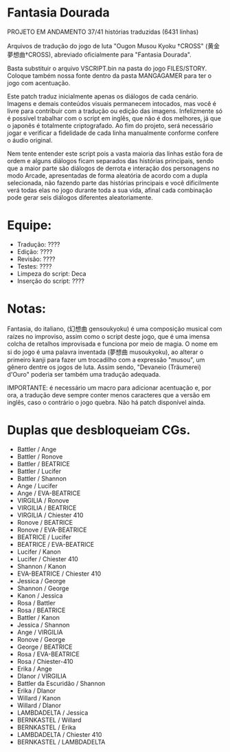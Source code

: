 # Fantasia Dourada

PROJETO EM ANDAMENTO 37/41 histórias traduzidas (6431 linhas)

Arquivos de tradução do jogo de luta "Ougon Musou Kyoku †CROSS" (黄金夢想曲†CROSS), abreviado oficialmente para "Fantasia Dourada".

Basta substituir o arquivo VSCRIPT.bin na pasta do jogo FILES/STORY. Coloque também nossa fonte dentro da pasta MANGAGAMER para ter o jogo com acentuação.

Este patch traduz inicialmente apenas os diálogos de cada cenário. Imagens e demais conteúdos visuais permanecem intocados, mas você é livre para contribuir com a tradução ou edição das imagens.
Infelizmente só é possível trabalhar com o script em inglês, que não é dos melhores, já que o japonês é totalmente criptografado.
Ao fim do projeto, será necessário jogar e verificar a fidelidade de cada linha manualmente conforme confere o áudio original.

Nem tente entender este script pois a vasta maioria das linhas estão fora de ordem e alguns diálogos ficam separados das histórias principais,
sendo que a maior parte são diálogos de derrota e interação dos personagens no modo Arcade, apresentadas de forma aleatória de acordo com a dupla selecionada, 
não fazendo parte das histórias principais e você dificilmente verá todas elas no jogo durante toda a sua vida, afinal cada combinação pode gerar seis diálogos diferentes aleatoriamente.

# Equipe:
- Tradução: ????
- Edição: ????
- Revisão: ????
- Testes: ????
- Limpeza do script: Deca
- Inserção do script: ????

# Notas:
Fantasia, do italiano, (幻想曲 gensoukyoku) é uma composição musical com raízes no improviso, assim como o script deste jogo, que é uma imensa colcha de retalhos improvisada e funciona por meio de magia.
O nome em si do jogo é uma palavra inventada (夢想曲 musoukyoku), ao alterar o primeiro kanji para fazer um trocadilho com a expressão "musou", um gênero dentre os jogos de luta. 
Assim sendo, "Devaneio (Träumerei) d'Ouro" poderia ser também uma tradução adequada.
 
IMPORTANTE: é necessário um macro para adicionar acentuação e, por ora, a tradução deve sempre conter menos caracteres que a versão em inglês, caso o contrário o jogo quebra. Não há patch disponível ainda.

# Duplas que desbloqueiam CGs.

- Battler / Ange
- Battler / Ronove
- Battler / BEATRICE
- Battler / Lucifer
- Battler / Shannon
- Ange / Lucifer
- Ange / EVA-BEATRICE
- VIRGILIA / Ronove
- VIRGILIA / BEATRICE
- VIRGILIA / Chiester 410
- Ronove / BEATRICE
- Ronove / EVA-BEATRICE
- BEATRICE / Lucifer
- BEATRICE / EVA-BEATRICE
- Lucifer / Kanon
- Lucifer / Chiester 410
- Shannon / Kanon
- EVA-BEATRICE / Chiester 410
- Jessica / George
- Shannon / George
- Kanon / Jessica
- Rosa / Battler
- Rosa / BEATRICE
- Battler / Kanon
- Jessica / Shannon
- Ange / VIRGILIA
- Ronove / George
- George / BEATRICE
- Rosa / EVA-BEATRICE
- Rosa / Chiester-410
- Erika / Ange
- Dlanor / VIRGILIA
- Battler da Escuridão / Shannon
- Erika / Dlanor
- Willard / Kanon
- Willard / Dlanor
- LAMBDADELTA / Jessica
- BERNKASTEL / Willard
- BERNKASTEL / Erika
- LAMBDADELTA / Chiester 410
- BERNKASTEL / LAMBDADELTA 
